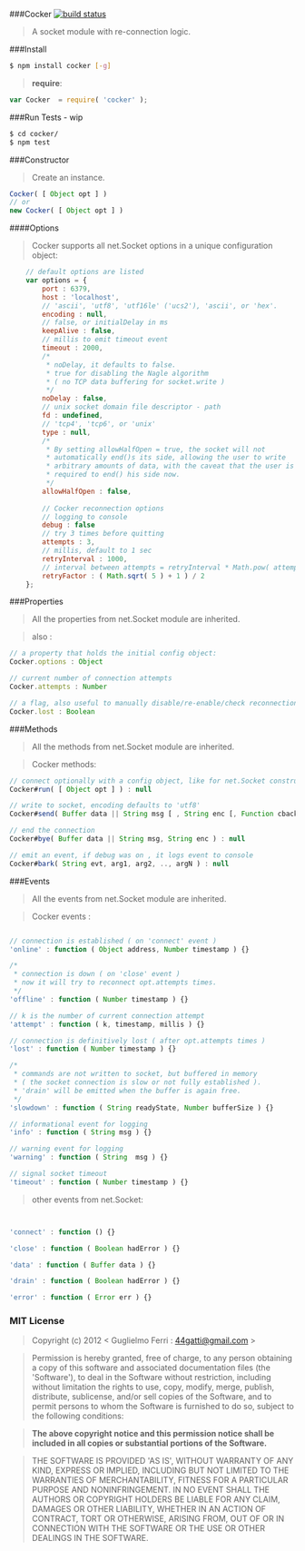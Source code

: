 ###Cocker
[![build status](https://travis-ci.org/rootslab/cocker.png?branch=master)](https://travis-ci.org/rootslab/cocker)
> A socket module with re-connection logic.

###Install

```bash
$ npm install cocker [-g]
```

> __require__:

```javascript
var Cocker  = require( 'cocker' );
```

###Run Tests - wip

```bash
$ cd cocker/
$ npm test
```

###Constructor

> Create an instance.

```javascript
Cocker( [ Object opt ] )
// or
new Cocker( [ Object opt ] )
```

####Options

> Cocker supports all net.Socket options in a unique configuration object:

```javascript
    // default options are listed
    var options = {
        port : 6379,
        host : 'localhost',
        // 'ascii', 'utf8', 'utf16le' ('ucs2'), 'ascii', or 'hex'.
        encoding : null,
        // false, or initialDelay in ms
        keepAlive : false,
        // millis to emit timeout event
        timeout : 2000,
        /*
         * noDelay, it defaults to false.
         * true for disabling the Nagle algorithm 
         * ( no TCP data buffering for socket.write )
         */
        noDelay : false,
        // unix socket domain file descriptor - path
        fd : undefined,
        // 'tcp4', 'tcp6', or 'unix'
        type : null,
        /*
         * By setting allowHalfOpen = true, the socket will not
         * automatically end()s its side, allowing the user to write
         * arbitrary amounts of data, with the caveat that the user is
         * required to end() his side now.
         */
        allowHalfOpen : false,
        
        // Cocker reconnection options
        // logging to console
        debug : false
        // try 3 times before quitting
        attempts : 3,
        // millis, default to 1 sec
        retryInterval : 1000,
        // interval between attempts = retryInterval * Math.pow( attempt, retryFactor )
        retryFactor : ( Math.sqrt( 5 ) + 1 ) / 2
    };
```

###Properties

> All the properties from net.Socket module are inherited.

> also :

```javascript
// a property that holds the initial config object:
Cocker.options : Object

// current number of connection attempts
Cocker.attempts : Number

// a flag, also useful to manually disable/re-enable/check reconnection-loop
Cocker.lost : Boolean
```

###Methods

> All the methods from net.Socket module are inherited.

> Cocker methods:

```javascript
// connect optionally with a config object, like for net.Socket constructor.
Cocker#run( [ Object opt ] ) : null

// write to socket, encoding defaults to 'utf8'
Cocker#send( Buffer data || String msg [ , String enc [, Function cback ] ] ) : Boolean

// end the connection
Cocker#bye( Buffer data || String msg, String enc ) : null

// emit an event, if debug was on , it logs event to console
Cocker#bark( String evt, arg1, arg2, .., argN ) : null
```

###Events

> All the events from net.Socket module are inherited.

> Cocker events :

```javascript

// connection is established ( on 'connect' event )
'online' : function ( Object address, Number timestamp ) {}

/*
 * connection is down ( on 'close' event )
 * now it will try to reconnect opt.attempts times.
 */
'offline' : function ( Number timestamp ) {}

// k is the number of current connection attempt
'attempt' : function ( k, timestamp, millis ) {}

// connection is definitively lost ( after opt.attempts times )
'lost' : function ( Number timestamp ) {}

/*
 * commands are not written to socket, but buffered in memory
 * ( the socket connection is slow or not fully established ).
 * 'drain' will be emitted when the buffer is again free.
 */
'slowdown' : function ( String readyState, Number bufferSize ) {}

// informational event for logging
'info' : function ( String msg ) {}

// warning event for logging
'warning' : function ( String  msg ) {}

// signal socket timeout
'timeout' : function ( Number timestamp ) {}
```

> other events from net.Socket:

```javascript


'connect' : function () {}

'close' : function ( Boolean hadError ) {}

'data' : function ( Buffer data ) {}

'drain' : function ( Boolean hadError ) {}

'error' : function ( Error err ) {}

```

### MIT License

> Copyright (c) 2012 &lt; Guglielmo Ferri : 44gatti@gmail.com &gt;

> Permission is hereby granted, free of charge, to any person obtaining
> a copy of this software and associated documentation files (the
> 'Software'), to deal in the Software without restriction, including
> without limitation the rights to use, copy, modify, merge, publish,
> distribute, sublicense, and/or sell copies of the Software, and to
> permit persons to whom the Software is furnished to do so, subject to
> the following conditions:

> __The above copyright notice and this permission notice shall be
> included in all copies or substantial portions of the Software.__

> THE SOFTWARE IS PROVIDED 'AS IS', WITHOUT WARRANTY OF ANY KIND,
> EXPRESS OR IMPLIED, INCLUDING BUT NOT LIMITED TO THE WARRANTIES OF
> MERCHANTABILITY, FITNESS FOR A PARTICULAR PURPOSE AND NONINFRINGEMENT.
> IN NO EVENT SHALL THE AUTHORS OR COPYRIGHT HOLDERS BE LIABLE FOR ANY
> CLAIM, DAMAGES OR OTHER LIABILITY, WHETHER IN AN ACTION OF CONTRACT,
> TORT OR OTHERWISE, ARISING FROM, OUT OF OR IN CONNECTION WITH THE
> SOFTWARE OR THE USE OR OTHER DEALINGS IN THE SOFTWARE.

